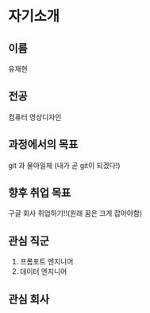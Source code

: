 # 자기소개

## 이름
유재현

## 전공
컴퓨터 영상디자인

## 과정에서의 목표
git 과 물아일체 (내가 곧 git이 되겠다!)

## 향후 취업 목표
구글 회사 취업하기!!(원래 꿈은 크게 잡아야함)


## 관심 직군
1. 프롬포트 엔지니어
2. 데이터 엔지니어


## 관심 회사